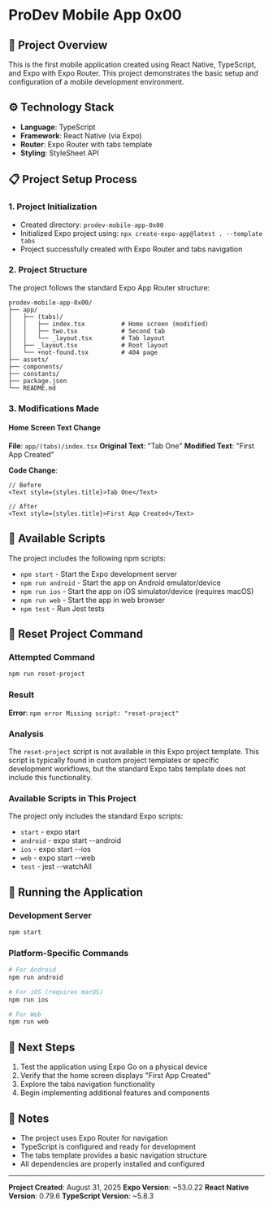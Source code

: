 # ProDev Mobile App 0x00

## 🎯 Project Overview
This is the first mobile application created using React Native, TypeScript, and Expo with Expo Router. This project demonstrates the basic setup and configuration of a mobile development environment.

## ⚙️ Technology Stack
- **Language**: TypeScript
- **Framework**: React Native (via Expo)
- **Router**: Expo Router with tabs template
- **Styling**: StyleSheet API

## 📋 Project Setup Process

### 1. Project Initialization
- Created directory: `prodev-mobile-app-0x00`
- Initialized Expo project using: `npx create-expo-app@latest . --template tabs`
- Project successfully created with Expo Router and tabs navigation

### 2. Project Structure
The project follows the standard Expo App Router structure:
```
prodev-mobile-app-0x00/
├── app/
│   ├── (tabs)/
│   │   ├── index.tsx          # Home screen (modified)
│   │   ├── two.tsx            # Second tab
│   │   └── _layout.tsx        # Tab layout
│   ├── _layout.tsx            # Root layout
│   └── +not-found.tsx         # 404 page
├── assets/
├── components/
├── constants/
├── package.json
└── README.md
```

### 3. Modifications Made

#### Home Screen Text Change
**File**: `app/(tabs)/index.tsx`
**Original Text**: "Tab One"
**Modified Text**: "First App Created"

**Code Change**:
```tsx
// Before
<Text style={styles.title}>Tab One</Text>

// After
<Text style={styles.title}>First App Created</Text>
```

## 🔧 Available Scripts

The project includes the following npm scripts:
- `npm start` - Start the Expo development server
- `npm run android` - Start the app on Android emulator/device
- `npm run ios` - Start the app on iOS simulator/device (requires macOS)
- `npm run web` - Start the app in web browser
- `npm test` - Run Jest tests

## 🚨 Reset Project Command

### Attempted Command
```bash
npm run reset-project
```

### Result
**Error**: `npm error Missing script: "reset-project"`

### Analysis
The `reset-project` script is not available in this Expo project template. This script is typically found in custom project templates or specific development workflows, but the standard Expo tabs template does not include this functionality.

### Available Scripts in This Project
The project only includes the standard Expo scripts:
- `start` - expo start
- `android` - expo start --android
- `ios` - expo start --ios
- `web` - expo start --web
- `test` - jest --watchAll

## 📱 Running the Application

### Development Server
```bash
npm start
```

### Platform-Specific Commands
```bash
# For Android
npm run android

# For iOS (requires macOS)
npm run ios

# For Web
npm run web
```

## 🎯 Next Steps
1. Test the application using Expo Go on a physical device
2. Verify that the home screen displays "First App Created"
3. Explore the tabs navigation functionality
4. Begin implementing additional features and components

## 📝 Notes
- The project uses Expo Router for navigation
- TypeScript is configured and ready for development
- The tabs template provides a basic navigation structure
- All dependencies are properly installed and configured

---
**Project Created**: August 31, 2025
**Expo Version**: ~53.0.22
**React Native Version**: 0.79.6
**TypeScript Version**: ~5.8.3
